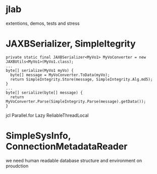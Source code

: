 jlab
====
extentions, demos, tests and stress

JAXBSerializer, SimpleItegrity
===
```
private static final JAXBSerializer<MyVo1> MyVoConverter = new JAXBUtils<MyVo1>(MyVo1.class);
...
byte[] serialize(MyVo1 myVo) {
  byte[] message = MyVoConverter.ToData(myVo);
  return SimpleIntegrity.Store(message, SimpleIntegrity.Alg.md5);
}
...
byte[] serialize(byte[] message) {
  return MyVoConverter.Parse(SimpleIntegrity.Parse(message).getData());
}
```

jcl
Parallel.for
Lazy<T>
ReliableThreadLocal

SimpleSysInfo, ConnectionMetadataReader
===
we need human readable database structure and environment on proudction
